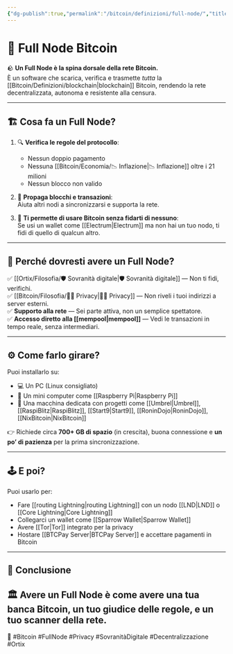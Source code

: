 ```yaml
---
{"dg-publish":true,"permalink":"/bitcoin/definizioni/full-node/","title":"Full Node Bitcoin","tags":["bitcoin","full-node","sovranità-digitale","privacy","decentralizzazione"]}
---
```



# 🧠 Full Node Bitcoin

🪨 **Un Full Node è la spina dorsale della rete Bitcoin.**  
È un software che scarica, verifica e trasmette *tutta* la [[Bitcoin/Definizioni/blockchain\|blockchain]] Bitcoin, rendendo la rete decentralizzata, autonoma e resistente alla censura.

---

## 🏗️ Cosa fa un Full Node?

1. 🔍 **Verifica le regole del protocollo**:  
   - Nessun doppio pagamento  
   - Nessuna [[Bitcoin/Economia/📉 Inflazione\|📉 Inflazione]] oltre i 21 milioni  
   - Nessun blocco non valido

2. 📡 **Propaga blocchi e transazioni**:  
   Aiuta altri nodi a sincronizzarsi e supporta la rete.

3. 🔐 **Ti permette di usare Bitcoin senza fidarti di nessuno**:  
   Se usi un wallet come [[Electrum\|Electrum]] ma non hai un tuo nodo, ti fidi di quello di qualcun altro.

---

## 🚪 Perché dovresti avere un Full Node?

✅ [[Ortix/Filosofia/🛡️ Sovranità digitale\|🛡️ Sovranità digitale]] — Non ti fidi, verifichi.  
✅ [[Bitcoin/Filosofia/🕵️‍♂️ Privacy\|🕵️‍♂️ Privacy]] — Non riveli i tuoi indirizzi a server esterni.  
✅ **Supporto alla rete** — Sei parte attiva, non un semplice spettatore.  
✅ **Accesso diretto alla [[mempool\|mempool]]** — Vedi le transazioni in tempo reale, senza intermediari.

---

## ⚙️ Come farlo girare?

Puoi installarlo su:
- 💻 Un PC (Linux consigliato)  
- 🧱 Un mini computer come [[Raspberry Pi\|Raspberry Pi]]  
- 🧰 Una macchina dedicata con progetti come [[Umbrel\|Umbrel]], [[RaspiBlitz\|RaspiBlitz]], [[Start9\|Start9]], [[RoninDojo\|RoninDojo]], [[NixBitcoin\|NixBitcoin]]

👉 Richiede circa **700+ GB di spazio** (in crescita), buona connessione e **un po’ di pazienza** per la prima sincronizzazione.

---

## 🕹️ E poi?

Puoi usarlo per:
- Fare [[routing Lightning\|routing Lightning]] con un nodo [[LND\|LND]] o [[Core Lightning\|Core Lightning]]  
- Collegarci un wallet come [[Sparrow Wallet\|Sparrow Wallet]]  
- Avere [[Tor\|Tor]] integrato per la privacy  
- Hostare [[BTCPay Server\|BTCPay Server]] e accettare pagamenti in Bitcoin

---

## 📣 Conclusione

🏛️ Avere un Full Node è come **avere una tua banca Bitcoin**, un tuo giudice delle regole, e un tuo scanner della rete.  
---

🔗 #Bitcoin #FullNode #Privacy #SovranitàDigitale #Decentralizzazione #Ortix